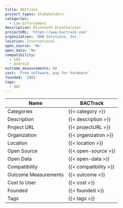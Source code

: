 ```yaml
---
title: BACTrack
project_types: Stakeholders
categories:
  - Law Enforcement
description: Bluetooth breathalyzer
projectURL: 'https://www.bactrack.com'
organization: 'KHN Solutions, Inc.'
location: International
open_source: 'No'
open_data: 'No'
compatibility:
  - iOS
  - Android
outcome_measurements: NA
cost: 'Free software, pay for hardware'
founded: '2001'
tags:
  - DWI
---
```

Name                    |  BACTrack 
------------------------|----
Categories              | {{< category >}} 
Description             | {{< description >}} 
Project URL             | {{< projectURL >}} 
Organization            | {{< organization >}} 
Location                | {{< location >}} 
Open Source             | {{< open-source >}} 
Open Data               | {{< open-data >}} 
Compatibility           | {{< compatibility >}} 
Outcome Measurements    | {{< outcome >}} 
Cost to User            | {{< cost >}} 
Founded                 | {{< founded >}} 
Tags                    | {{< tags >}} 
